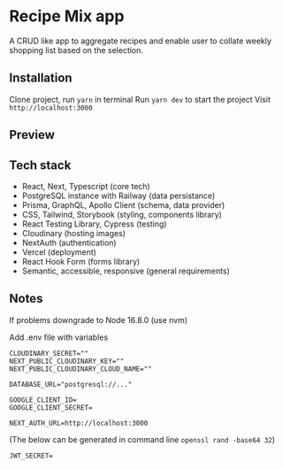 # Recipe Mix app

A CRUD like app to aggregate recipes and enable user to collate weekly shopping list based on the selection.

## Installation

Clone project, run `yarn` in terminal
Run `yarn dev` to start the project
Visit `http://localhost:3000`

## Preview

## Tech stack

- React, Next, Typescript (core tech)
- PostgreSQL instance with Railway (data persistance)
- Prisma, GraphQL, Apollo Client (schema, data provider)
- CSS, Tailwind, Storybook (styling, components library)
- React Testing Library, Cypress (testing)
- Cloudinary (hosting images)
- NextAuth (authentication)
- Vercel (deployment)
- React Hook Form (forms library)
- Semantic, accessible, responsive (general requirements)

## Notes

If problems downgrade to Node 16.8.0 (use nvm)

Add .env file with variables

```
CLOUDINARY_SECRET=""
NEXT_PUBLIC_CLOUDINARY_KEY=""
NEXT_PUBLIC_CLOUDINARY_CLOUD_NAME=""

DATABASE_URL="postgresql://..."

GOOGLE_CLIENT_ID=
GOOGLE_CLIENT_SECRET=

NEXT_AUTH_URL=http://localhost:3000
```

(The below can be generated in command line `openssl rand -base64 32`)

```
JWT_SECRET=
```
